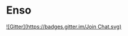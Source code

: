 # Enso
[![Gitter](https://badges.gitter.im/Join Chat.svg)](https://gitter.im/lee-leonardo/Enso?utm_source=badge&utm_medium=badge&utm_campaign=pr-badge&utm_content=badge)